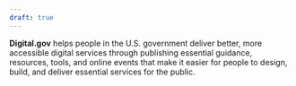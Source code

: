 ```yaml
---
draft: true
---
```


**Digital.gov** helps people in the U.S. government deliver better, more accessible digital services through publishing essential guidance, resources, tools, and online events that make it easier for people to design, build, and deliver essential services for the public.
